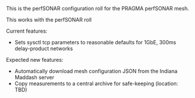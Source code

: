 This is the perfSONAR configuration roll for the PRAGMA perfSONAR mesh.

This works with the perfSONAR roll 

Current features:
   *  Sets sysctl tcp parameters to reasonable defaults for 1GbE, 300ms delay-product networks

Expected new features:
   *  Automatically download mesh configuration JSON from the Indiana Maddash server
   *  Copy measurements to a central archive for safe-keeping (location: TBD)
